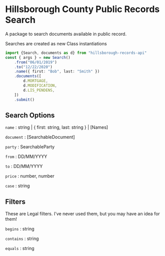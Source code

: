 # Hillsborough County Public Records Search

A package to search documents available in public record.

Searches are created as new Class instantiations

```ts
import {Search, documents as d} from "hillsborough-records-api"
const { args } = new Search()
    .from("06/01/2019")
    .to("12/22/2020")
    .name({ first: "Bob", last: "Smith" })
    .documents([
        d.MORTGAGE,
        d.MODIFICATION,
        d.LIS_PENDENS,
    ])
    .submit()
```

## Search Options

`name` : string | { first: string, last: string } | [Names]

`document` : [SearchableDocument]

`party` : SearchableParty

`from` : DD/MM/YYYY

`to` : DD/MM/YYYY

`price` : number, number

`case` : string

## Filters

These are Legal filters. I've never used them, but you may have an idea for them!

`begins` : string

`contains` : string

`equals` : string
